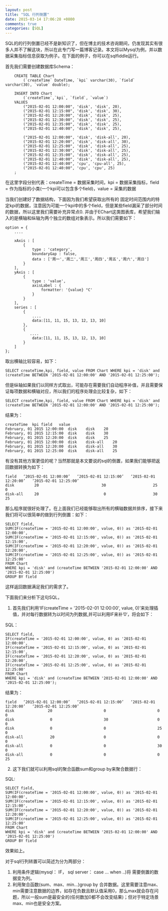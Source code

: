 ```yaml
---
layout: post
title: "SQL 行列倒置"
date: 2015-03-14 17:06:28 +0800
comments: true
categories: [SQL]
---
```

SQL的的行列倒置已经不是新知识了，但在博主的技术咨询期间，仍发现其实有很多人并不了解这块，所以在此专门写一篇博客记录。本文将以Mysql为例，并以数据采集指标信息获取为例子。在下面的例子，你可以在sqlfiddle运行。

首先我们需要创建数据库Schema：
	

		CREATE TABLE Chart
			(`createTime` DateTime, `kpi` varchar(30), `field` varchar(30), `value` double);
			
		INSERT INTO Chart
			(`createTime`,`kpi`, `field`, `value`)
		VALUES
			("2015-02-01 12:00:00", 'disk', 'disk', 20),
		    ("2015-02-01 12:15:00", 'disk', 'disk', 30),
		    ("2015-02-01 12:20:00", 'disk', 'disk', 25),
		    ("2015-02-01 12:30:00", 'disk', 'disk', 25),
		    ("2015-02-01 12:35:00", 'disk', 'disk', 25),
		    ("2015-02-01 12:40:00", 'disk', 'disk', 25),
		     
		    ("2015-02-01 12:00:00", 'disk', 'disk-all', 20),
		    ("2015-02-01 12:20:00", 'disk', 'disk-all', 30),
		    ("2015-02-01 12:25:00", 'disk', 'disk-all', 25),
		    ("2015-02-01 12:30:00", 'disk', 'disk-all', 25),
		    ("2015-02-01 12:35:00", 'disk', 'disk-all', 25),
		    ("2015-02-01 12:40:00", 'disk', 'disk-all', 25),
		    ("2015-02-01 12:40:00", 'cpu', 'cpu-all', 25),
		    ("2015-02-01 12:40:00", 'cpu', 'cpu', 25)
		;


在这里字段分别代表：createTime = 数据采集时间，kpi = 数据采集指标，field = 作为指标的小类(一个kpi可以包含多个field)，value = 采集的数据

当我们创建好了数据结构，下面因为我们希望获取出所有的 固定时间范围内的特定kpi的数据，注意因为可能一个kpi中的多个field，但是某些field漏采了部分时间的数据，所以这里我们需要补充异常点0. 并由于EChart这类图表库，希望我们输入的是横轴和纵轴为两个独立的数组对象表示。所以我们需要如下：

	option = {
	    ....

	    xAxis : [
	        {
	            type : 'category',
	            boundaryGap : false,
	            data : ['周一','周二','周三','周四','周五','周六','周日']
	        }
	    ],
	    yAxis : [
	        {
	            type : 'value',
	            axisLabel : {
	                formatter: '{value} °C'
	            }
	        }
	    ],
	    series : [
	        {
	            ....
	            data:[11, 11, 15, 13, 12, 13, 10]
	        },
	        {
	           ....
	            data:[11, 11, 15, 13, 12, 13, 10]
	        }
	    ]
	};
        
取出横轴比较容易，如下：

	SELECT createTime,kpi, field, value FROM Chart WHERE kpi = 'disk' and (createTime BETWEEN '2015-02-01 12:00:00' AND '2015-02-01 12:25:00');

但是纵轴如果我们以同样方式取出，可能存在需要我们自动程序补值，并且需要保证每项数据和横轴对应，所以我们的程序处理会比较复杂，如下：

    SELECT createTime,kpi, field, value FROM Chart WHERE kpi = 'disk' and (createTime BETWEEN '2015-02-01 12:00:00' AND '2015-02-01 12:25:00');

结果为：

	createTime	kpi	field	value
	February, 01 2015 12:00:00	disk	disk	20
	February, 01 2015 12:15:00	disk	disk	30
	February, 01 2015 12:20:00	disk	disk	25
	February, 01 2015 12:00:00	disk	disk-all	20
	February, 01 2015 12:20:00	disk	disk-all	30
	February, 01 2015 12:25:00	disk	disk-all	25

有没有其他方案更佳的呢？当然那就是本文要说的sql的倒置，如果我们能够把返回数据转换为如下：

	field	‘2015-02-01 12:00:00’	‘2015-02-01 12:15:00’	‘2015-02-01 12:20:00’	‘2015-02-01 12:25:00’
	disk	     20	                           30	                  25	                   0
	disk-all	 20                          	0	                  30	                   25


那么程序就很好处理了。在上面我们已经能够取出所有的横轴数据并排序，接下来我们将可以很简单的做到行列倒置：如下：

	SELECT field,
	SUM(IF(createTime = '2015-02-01 12:00:00', value, 0)) as '2015-02-01 12:00:00',
	SUM(IF(createTime = '2015-02-01 12:15:00', value, 0)) as '2015-02-01 12:15:00',
	SUM(IF(createTime = '2015-02-01 12:20:00', value, 0)) as '2015-02-01 12:20:00',
	SUM(IF(createTime = '2015-02-01 12:25:00', value, 0)) as '2015-02-01 12:25:00' 
	FROM Chart
	WHERE kpi = 'disk' and (createTime BETWEEN '2015-02-01 12:00:00' AND '2015-02-01 12:25:00')
	GROUP BY field

这样返回数据满足我们的需求了。

下面我们来分析下这句SQL，

1. 首先我们利用‘IF(createTime = '2015-02-01 12:00:00', value, 0)’来处理插值，并对每行数据转为以时间为列数据,并可以利用IF来补’0‘，将会如下：

SQL：

	SELECT field,
	IF(createTime = '2015-02-01 12:00:00', value, 0) as '2015-02-01 12:00:00',
	IF(createTime = '2015-02-01 12:15:00', value, 0) as '2015-02-01 12:15:00',
	IF(createTime = '2015-02-01 12:20:00', value, 0) as '2015-02-01 12:20:00',
	IF(createTime = '2015-02-01 12:25:00', value, 0) as '2015-02-01 12:25:00' 
	FROM Chart
	WHERE kpi = 'disk' and (createTime BETWEEN '2015-02-01 12:00:00' AND '2015-02-01 12:25:00');


结果为：

	field	‘2015-02-01 12:00:00’	‘2015-02-01 12:15:00’	‘2015-02-01 12:20:00’	‘2015-02-01 12:25:00’
	disk			   20						0						0						0
	disk				0						30						0						0
	disk				0						0						25						0
	disk-all			20						0						0						0
	disk-all			0						0						30						0
	disk-all			0						0						0						25


2. 这下我们就可以利用sql的聚合函数sum和group by来聚合数据行：


SQL:

	SELECT field,
	SUM(IF(createTime = '2015-02-01 12:00:00', value, 0)) as '2015-02-01 12:00:00',
	SUM(IF(createTime = '2015-02-01 12:15:00', value, 0)) as '2015-02-01 12:15:00',
	SUM(IF(createTime = '2015-02-01 12:20:00', value, 0)) as '2015-02-01 12:20:00',
	SUM(IF(createTime = '2015-02-01 12:25:00', value, 0)) as '2015-02-01 12:25:00' 
	FROM Chart
	WHERE kpi = 'disk' and (createTime BETWEEN '2015-02-01 12:00:00' AND '2015-02-01 12:25:00')
	GROUP BY field

效果如上。

对于sql行列转置可以简述为分为两部分：

1. 利用条件逻辑(mysql： IF， sql server： case ... when ..)将 需要倒置的数据变为列。
2. 利用聚合函数(sum、max、min...)group by 合并数据。这里需要注意max、min需要注意数据的边界，如存在负数且默认值采用0，那么max就会存在问题，所以一般sum是最安全的(任何数加0都不会改变结果)；但对于特定场景max、min也是安全方案。



